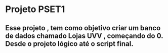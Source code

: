 # Projeto PSET1
## Esse projeto , tem como objetivo criar um banco de dados chamado Lojas UVV , começando do 0. Desde o projeto lógico até o script final.
